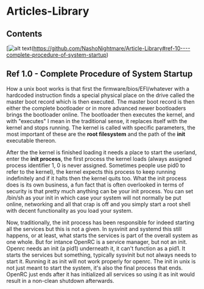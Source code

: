 # Articles-Library

## Contents

[![alt text](https://img.shields.io/badge/Ref%201.0-Complete%20Procedure%20of%20system%20startup-yellow)(https://github.com/NashoNightmare/Article-Library#ref-10----complete-procedure-of-system-startup)

## Ref 1.0  - Complete Procedure of System Startup

How a unix boot works is that first the firmware/bios/EFI/whatever with a hardcoded instruction finds a special physical place on the drive called the master boot record which is then executed. The master boot record is then either the complete bootloader or in more advanced newer bootloaders brings the bootloader online. The bootloader then executes the kernel, and with "executes" I mean in the traditional sense, it replaces itself with the kernel and stops running. The kernel is called with specific parameters, the most important of these are the **root filesystem** and the path of the **init** executable thereon.

After the the kernel is finished loading it needs a place to start the userland, enter the **init process**, the first process the kernel loads (always assigned process identifier 1, 0 is never assigned. Sometimes people use pid0 to refer to the kernel), the kernel expects this process to keep running indefinitely and if it halts then the kernel quits too. What the init process does is its own business, a fun fact that is often overlooked in terms of security is that pretty much anything can be your init process. You can set /bin/sh as your init in which case your system will not normally be put online, networking and all that crap is off and you simply start a root shell with decent functionality as you load your system.

Now, traditionally, the init process has been responsible for indeed starting all the services but this is not a given. In sysvinit and systemd this still happens, or at least, what starts the services is part of the overall system as one whole. But for intance OpenRC is a service manager, but not an init. Openrc needs an init (a pid1) underneath it, it can't function as a pid1. It starts the services but something, typically sysvinit but not always needs to start it. Running it as init will not work properly for openrc. The init in unix is not just meant to start the system, it's also the final process that ends. OpenRC just ends after it has initialized all services so using it as init would result in a non-clean shutdown afterwards.


